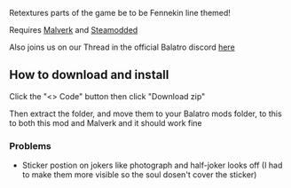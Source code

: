 Retextures parts of the game be to be Fennekin line themed!

Requires [Malverk](https://github.com/Eremel/Malverk) and [Steamodded](https://github.com/Steamodded/smods)

Also joins us on our Thread in the official Balatro discord [here](https://discord.com/channels/1116389027176787968/1326197297553342505)

## How to download and install

Click the "<> Code" button then click "Download zip" 

Then extract the folder, and move them to your Balatro mods folder, to this to both this mod and Malverk and it should work fine

### Problems
- Sticker postion on jokers like photograph and half-joker looks off (I had to make them more visible so the soul dosen't cover the sticker)
